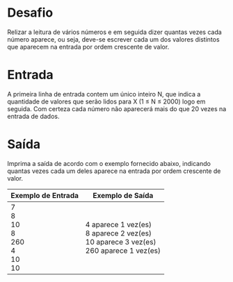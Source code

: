 # Desafio
Relizar a leitura de vários números e em seguida dizer quantas vezes cada número aparece, ou seja, deve-se escrever cada um dos valores distintos que aparecem na entrada por ordem crescente de valor.

# Entrada
A primeira linha de entrada contem um único inteiro N, que indica a quantidade de valores que serão lidos para X (1 ≤ N ≤ 2000) logo em seguida. Com certeza cada número não aparecerá mais do que 20 vezes na entrada de dados.

# Saída
Imprima a saída de acordo com o exemplo fornecido abaixo, indicando quantas vezes cada um deles aparece na entrada por ordem crescente de valor.

| Exemplo de Entrada | Exemplo de Saída|
| ---|--- |
|7<br />8<br />10<br />8<br />260<br />4<br />10<br />10|4 aparece 1 vez(es)<br />8 aparece 2 vez(es)<br />10 aparece 3 vez(es)<br />260 aparece 1 vez(es)|